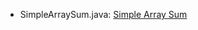 * SimpleArraySum.java: [Simple Array Sum](https://www.hackerrank.com/challenges/simple-array-sum/problem)